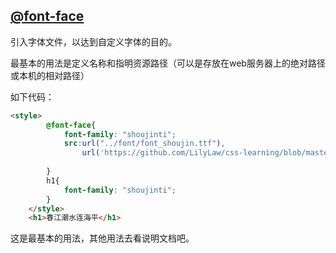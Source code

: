 ## [@font-face](https://developer.mozilla.org/en-US/docs/Web/CSS/@font-face)

引入字体文件，以达到自定义字体的目的。

最基本的用法是定义名称和指明资源路径（可以是存放在web服务器上的绝对路径或本机的相对路径）

如下代码：

``` html
<style>
		@font-face{
			font-family: "shoujinti";
			src:url("../font/font_shoujin.ttf"),
				url('https://github.com/LilyLaw/css-learning/blob/master/font/font_shoujin.ttf');
				
		}
		h1{
			font-family: "shoujinti";
		}
	</style>
	<h1>春江潮水连海平</h1>
```

这是最基本的用法，其他用法去看说明文档吧。